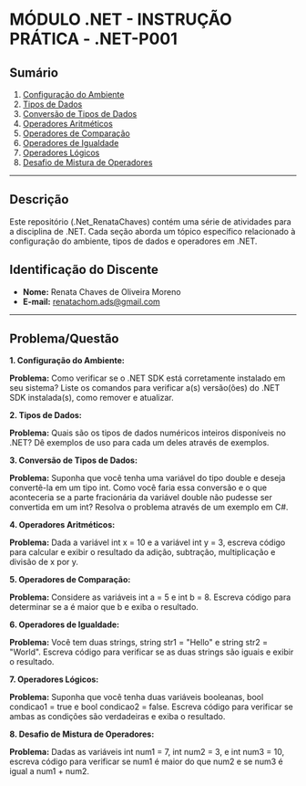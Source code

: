 # MÓDULO .NET - INSTRUÇÃO PRÁTICA - .NET-P001

## Sumário
1. [Configuração do Ambiente](#1-configuração-do-ambiente)
2. [Tipos de Dados](#2-tipos-de-dados)
3. [Conversão de Tipos de Dados](#3-conversão-de-tipos-de-dados)
4. [Operadores Aritméticos](#4-operadores-aritméticos)
5. [Operadores de Comparação](#5-operadores-de-comparação)
6. [Operadores de Igualdade](#6-operadores-de-igualdade)
7. [Operadores Lógicos](#7-operadores-lógicos)
8. [Desafio de Mistura de Operadores](#8-desafio-de-mistura-de-operadores)

---

## Descrição

Este repositório (.Net_RenataChaves) contém uma série de atividades para a disciplina de .NET. Cada seção aborda um tópico específico relacionado à configuração do ambiente, tipos de dados e operadores em .NET.

## Identificação do Discente

- **Nome:** Renata Chaves de Oliveira Moreno
- **E-mail:** renatachom.ads@gmail.com

---
## Problema/Questão

**1. Configuração do Ambiente:**

**Problema:** Como verificar se o .NET SDK está corretamente instalado em seu sistema? Liste os comandos para verificar a(s) versão(ões) do .NET SDK instalada(s), como remover e atualizar.

**2. Tipos de Dados:**

**Problema:** Quais são os tipos de dados numéricos inteiros disponíveis no .NET? Dê exemplos de uso para cada um deles através de exemplos.

**3. Conversão de Tipos de Dados:**

**Problema:** Suponha que você tenha uma variável do tipo double e deseja convertê-la em um tipo int. Como você faria essa conversão e o que aconteceria se a parte fracionária da variável double não pudesse ser convertida em um int? Resolva o problema através de um exemplo em C#.

**4. Operadores Aritméticos:**

**Problema:** Dada a variável int x = 10 e a variável int y = 3, escreva código para calcular e exibir o resultado da adição, subtração, multiplicação e divisão de x por y.

**5. Operadores de Comparação:**

**Problema:** Considere as variáveis int a = 5 e int b = 8. Escreva código para determinar se a é maior que b e exiba o resultado.

**6. Operadores de Igualdade:**

**Problema:** Você tem duas strings, string str1 = "Hello" e string str2 = "World". Escreva código para verificar se as duas strings são iguais e exibir o resultado.

**7. Operadores Lógicos:**

**Problema:** Suponha que você tenha duas variáveis booleanas, bool condicao1 = true e bool condicao2 = false. Escreva código para verificar se ambas as condições são verdadeiras e exiba o resultado.

**8. Desafio de Mistura de Operadores:**

**Problema:** Dadas as variáveis int num1 = 7, int num2 = 3, e int num3 = 10, escreva código para verificar se num1 é maior do que num2 e se num3 é igual a num1 + num2.
